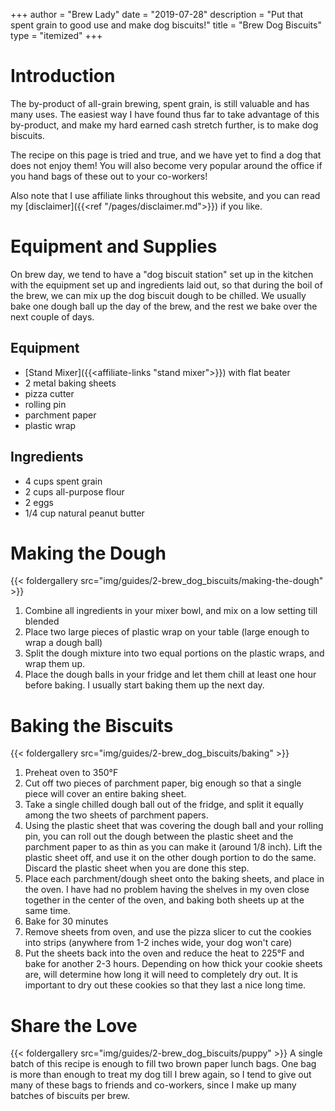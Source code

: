 +++
author = "Brew Lady"
date = "2019-07-28"
description = "Put that spent grain to good use and make dog biscuits!"
title = "Brew Dog Biscuits"
type = "itemized"
+++

# Introduction

The by-product of all-grain brewing, spent grain, is still valuable and has many uses. The easiest way I have found thus far to take advantage of this by-product, and make my hard earned cash stretch further, is to make dog biscuits. 

The recipe on this page is tried and true, and we have yet to find a dog that does not enjoy them! You will also become very popular around the office if you hand bags of these out to your co-workers!

Also note that I use affiliate links throughout this website, and you can read my [disclaimer]({{<ref "/pages/disclaimer.md">}}) if you like.

# Equipment and Supplies
On brew day, we tend to have a "dog biscuit station" set up in the kitchen with the equipment set up and ingredients laid out, so that during the boil of the brew, we can mix up the dog biscuit dough to be chilled. We usually bake one dough ball up the day of the brew, and the rest we bake over the next couple of days.

## Equipment
* [Stand Mixer]({{<affiliate-links "stand mixer">}}) with flat beater
* 2 metal baking sheets
* pizza cutter
* rolling pin
* parchment paper
* plastic wrap


## Ingredients
* 4 cups spent grain
* 2 cups all-purpose flour
* 2 eggs
* 1/4 cup natural peanut butter

# Making the Dough
{{< foldergallery src="img/guides/2-brew_dog_biscuits/making-the-dough" >}}

1. Combine all ingredients in your mixer bowl, and mix on a low setting till blended
2. Place two large pieces of plastic wrap on your table (large enough to wrap a dough ball)
3. Split the dough mixture into two equal portions on the plastic wraps, and wrap them up.
4. Place the dough balls in your fridge and let them chill at least one hour before baking. I usually start baking them up the next day.

# Baking the Biscuits
{{< foldergallery src="img/guides/2-brew_dog_biscuits/baking" >}}

1. Preheat oven to 350&deg;F
2. Cut off two pieces of parchment paper, big enough so that a single piece will cover an entire baking sheet.
3. Take a single chilled dough ball out of the fridge, and split it equally among the two sheets of parchment papers.
4. Using the plastic sheet that was covering the dough ball and your rolling pin, you can roll out the dough between the plastic sheet and the parchment paper to as thin as you can make it (around 1/8 inch). Lift the plastic sheet off, and use it on the other dough portion to do the same. Discard the plastic sheet when you are done this step.
5. Place each parchment/dough sheet onto the baking sheets, and place in the oven. I have had no problem having the shelves in my oven close together in the center of the oven, and baking both sheets up at the same time.
6. Bake for 30 minutes
7. Remove sheets from oven, and use the pizza slicer to cut the cookies into strips (anywhere from 1-2 inches wide, your dog won't care)
8. Put the sheets back into the oven and reduce the heat to 225&deg;F and bake for another 2-3 hours. Depending on how thick your cookie sheets are, will determine how long it will need to completely dry out. It is important to dry out these cookies so that they last a nice long time.

# Share the Love
{{< foldergallery src="img/guides/2-brew_dog_biscuits/puppy" >}}
A single batch of this recipe is enough to fill two brown paper lunch bags. One bag is more than enough to treat my dog till I brew again, so I tend to give out many of these bags to friends and co-workers, since I make up many batches of biscuits per brew.

